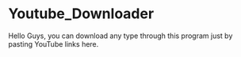 # Youtube_Downloader
Hello Guys, you can download any type through this program just by pasting YouTube links here.
